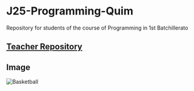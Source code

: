 # J25-Programming-Quim
Repository for students of the course of Programming in 1st Batchillerato


## [Teacher Repository](https://github.com/d-prieto/J25-Programming)

## Image
![Basketball](https://okdiario.com/img/2021/10/08/por-que-las-pelotas-de-baloncesto-tienen-lineas-negras.jpg)

